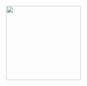 <a href="https://open.spotify.com/show/6YMJMAh8zJcCwHwe5kSmjT"><img src="https://github.com/tobwil/markdown_content/assets/72387477/91f9297c-8f48-47a1-9592-56bc57855d5b" width="200" height="200"></a>
